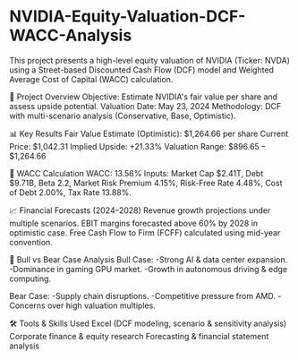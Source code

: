 # NVIDIA-Equity-Valuation-DCF-WACC-Analysis
This project presents a high-level equity valuation of NVIDIA (Ticker: NVDA) using a Street-based Discounted Cash Flow (DCF) model and Weighted Average Cost of Capital (WACC) calculation.


🔹 Project Overview
Objective: Estimate NVIDIA's fair value per share and assess upside potential.
Valuation Date: May 23, 2024
Methodology: DCF with multi-scenario analysis (Conservative, Base, Optimistic).

📊 Key Results
Fair Value Estimate (Optimistic): $1,264.66 per share
Current Price: $1,042.31
Implied Upside: +21.33%
Valuation Range: $896.65 – $1,264.66

🧮 WACC Calculation
WACC: 13.56%
Inputs: Market Cap $2.41T, Debt $9.71B, Beta 2.2, Market Risk Premium 4.15%, Risk-Free Rate 4.48%, Cost of Debt 2.00%, Tax Rate 13.88%.

📈 Financial Forecasts (2024–2028)
Revenue growth projections under multiple scenarios.
EBIT margins forecasted above 60% by 2028 in optimistic case.
Free Cash Flow to Firm (FCFF) calculated using mid-year convention.

📌 Bull vs Bear Case Analysis
Bull Case:
  -Strong AI & data center expansion.
  -Dominance in gaming GPU market.
  -Growth in autonomous driving & edge computing.

Bear Case:
  -Supply chain disruptions.
  -Competitive pressure from AMD.
  -Concerns over high valuation multiples.

🛠 Tools & Skills Used
Excel (DCF modeling, scenario & sensitivity analysis)
Corporate finance & equity research
Forecasting & financial statement analysis
